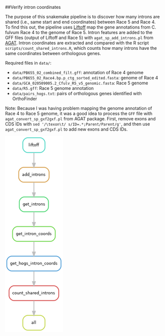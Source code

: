 
##Verify intron coordinates

The purpose of this snakemake pipeline is to discover how many introns are shared (i.e., same start and end coordinates) between Race 5 and Race 4. To find this out, the pipeline uses [Liftoff](https://github.com/agshumate/Liftoff) map the gene annotations from C. fulvum Race 4 to the genome of Race 5. Intron features are added to the GFF files (output of Liftoff and Race 5) with `agat_sp_add_introns.pl` from [AGAT](https://github.com/NBISweden/AGAT). Intron coordinates are extracted and compared with the R script `scripts/count_shared_introns.R`, which counts how many introns have the same coordinates between orthologous genes.


Required files in `data/`:

- `data/PB655_02_combined_filt.gff`: annotation of Race 4 genome
- `data/PB655_02_Race4.bp.p_ctg_sorted_edited.fasta`: genome of Race 4
- `data/GCA_020509005.2_Cfulv_R5_v5_genomic.fasta`: Race 5 genome
- `data/R5.gff`: Race 5 genome annotation
- `data/pairs_hogs.txt`: pairs of orthologous genes identified with OrthoFinder

Note: Because I was having problem mapping the genome annotation of Race 4 to Race 5 genome, it was a good idea to process the `GFF` file with `agat_convert_sp_gxf2gxf.pl` from AGAT package. First, remove exons and CDS IDs with `sed '/\texon\t/ s/ID=.*;Parent/Parent/g'`, and then use `agat_convert_sp_gxf2gxf.pl` to add new exons and CDS IDs.


![alt text](dag.png "DAG")
